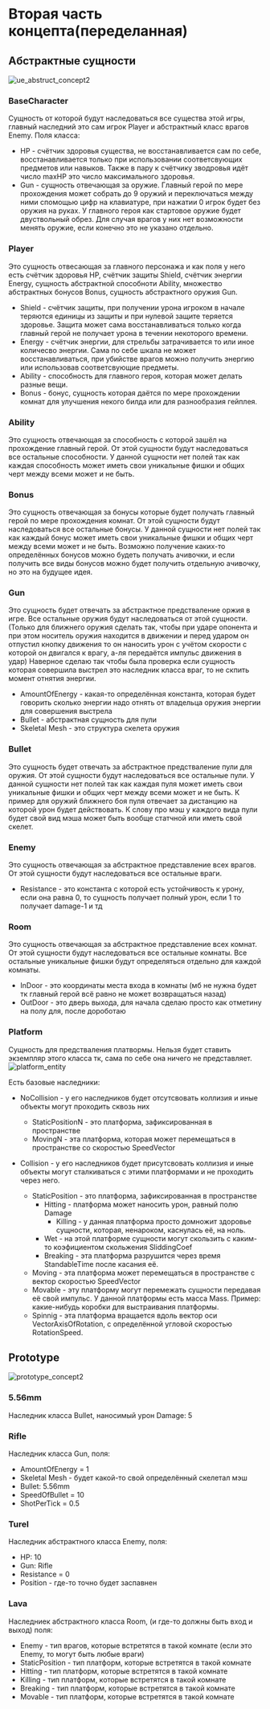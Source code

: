 # Вторая часть концепта(переделанная)

## Абстрактные сущности
![ue_abstruct_concept2](./docs/abstruct_entities2.png)

### BaseCharacter

Сущность от которой будут наследоваться все существа этой игры, главный наследний это сам игрок Player и абстрактный класс врагов Enemy. Поля класса:

- HP - счётчик здоровья существа, не восстанавливается сам по себе, восстанавливается только при использовании соответсвующих предметов или навыков. Также в пару к счётчику зводровья идёт число maxHP это число максимального здоровья.
- Gun - сущность отвечающая за оружие. Главный герой по мере прохождения может собрать до 9 оружий и переключаться между ними спомощью цифр на клавиатуре, при нажатии 0 игрок будет без оружия на руках. У главного героя как стартовое оружие будет двуствольный обрез. Для случая врагов у них нет возможности менять оружие, если конечно это не указано отдельно. 

### Player

Это сущность отвесающая за главного персонажа и как поля у него есть счётчик здоровья HP, счётчик защиты Shield, счётчик энергии Energy, сущность абстрактной способноти Ability, множество абстрактных бонусов Bonus, сущность абстрактного оружия Gun.

- Shield - счётчик защиты, при получении урона игроком в начале теряются единицы из защиты и при нулевой защите теряется здоровье. Защита может сама восстанавливаться только когда главный герой не получает урона в течении некоторого времени.
- Energy - счётчик энергии, для стрельбы затрачивается то или иное количесво энергии. Сама по себе шкала не может восстанавливаться, при убийстве врагов можно получить энергию или использовав соответсвующие предметы.
- Ability - способность для главного героя, которая может делать разные вещи.
- Bonus - бонус, сущность которая даётся по мере прохождении комнат для улучшения некого билда или для разнообразия гейплея.

### Ability

Это сущность отвечающая за способность с которой зашёл на прохождение главный герой. От этой сущности будут наследоваться все остальные способности. У данной сущности нет полей так как каждая способность может иметь свои уникальные фишки и общих черт между всеми может и не быть. 

### Bonus

Это сущность отвечающая за бонусы которые будет получать главный герой по мере прохождения комнат. От этой сущности будут наследоваться все остальные бонусы. У данной сущности нет полей так как каждый бонус может иметь свои уникальные фишки и общих черт между всеми может и не быть. Возможно получение каких-то определённых бонусов можно будеть получать ачивочки, и если получить все виды бонусов можно будет получить отдельную ачивочку, но это на будущее идея.

### Gun

Это сущность будет отвечать за абстрактное предстваление оржия в игре. Все остальные оружия будут наследоваться от этой сущности. (Только для ближнего оружия сделать так, чтобы при ударе опонента и при этом носитель оружия находится в движении и перед ударом он отпустил кнопку движения то он наносить урон с учётом скорости с которой он двигался к врагу, а-ля передаётся импульс движения в удар) Наверное сделаю так чтобы была проверка если сущность которая совершила выстрел это наследник класса враг, то не скпить момент отнятия энергии.

- AmountOfEnergy - какая-то определённая константа, которая будет говорить сколько энергии надо отнять от владельца оружия энергии для совершения выстрела
- Bullet - абстрактная сущность для пули
- Skeletal Mesh - это структура скелета оружия 

### Bullet

Это сущность будет отвечать за абстрактное предстваление пули для оружия. От этой сущности будут наследоваться все остальные пули. У данной сущности нет полей так как каждая пуля может иметь свои уникальные фишки и общих черт между всеми может и не быть. К пример для оружий ближнего боя пуля отвечает за дистанцию на которой урон будет действовать. К слову про мэш у каждого вида пули будет свой вид мэша может быть вообще статчной или иметь свой скелет.

### Enemy 

Это сущность отвечающая за абстрактное представление всех врагов. От этой сущности будут наследоваться все остальные враги.

- Resistance - это константа с которой есть устойчивость к урону, если она равна 0, то сущность получает полный урон, если 1 то получает damage-1 и тд

### Room

Это сущность отвечающая за абстрактное представление всех комнат. От этой сущности будут наследоваться все остальные комнаты. Все остальные уникальные фишки будут определяться отдельно для каждой комнаты.

- InDoor - это координаты места входа в комнаты (мб не нужна будет тк главный герой всё равно не может возвращаться назад)
- OutDoor - это дверь выхода, для начала сделаю просто как отметину на полу для, после дороботаю

### Platform

Сущность для предстваления платвормы. Нельзя будет ставить экземпляр этого класса тк, сама по себе она ничего не представляет. 
![platform_entity](./docs/platform_entity.png)

Есть базовые наследники:
- NoCollision - у его наследников будет отсутсвовать коллизия и иные объекты могут проходить сквозь них
  - StaticPositionN - это платформа, зафиксированная в пространстве
  - MovingN - эта платформа, которая может перемещаться в пространстве со скоростью SpeedVector

- Collision - у его наследников будет присутсвовать коллизия и иные объекты могут сталкиваться с этими платформами и не проходить через него.
  - StaticPosition - это платформа, зафиксированная в пространстве 
    - Hitting - платформа может наносить урон, равный полю Damage
      - Killing - у данная платформа просто домножит здоровье сущности, которая, ненароком, каснулась её, на ноль.
    - Wet - на этой платформе сущности могут скользить с каким-то коэфициентом скольжения SliddingCoef
    - Breaking - эта платформа разрушится через время StandableTime после касания её.
  - Moving - эта платформа может перемещаться в пространстве с вектор скоростью SpeedVector
  - Movable - эту платформу могут перемежать сущности передавая её свой импульс. У данной платформы есть масса Mass. Пример: какие-нибудь коробки для выстраивания платформы.
  - Spinnig - эта платформа вращается вдоль вектор оси VectorAxisOfRotation, с определённой угловой скоростью RotationSpeed.

## Prototype
![prototype_concept2](./docs/prototype_concept2.png) 

### 5.56mm 
Наследник класса Bullet, наносимый урон Damage: 5

### Rifle
Наследник класса Gun, поля:
- AmountOfEnergy = 1
- Skeletal Mesh - будет какой-то свой определённый скелетал мэш
- Bullet: 5.56mm
- SpeedOfBullet = 10
- ShotPerTick = 0.5

### Turel
Наследник абстрактного класса Enemy, поля:
- HP: 10
- Gun: Rifle
- Resistance = 0
- Position - где-то точно будет заспавнен

### Lava
Наследниек абстрактного класса Room, (и где-то должны быть вход и выход) поля:
- Enemy - тип врагов, которые встретятся в такой комнате (если это Enemy, то могут быть любые враги)
- StaticPosition - тип платформ, которые встретятся в такой комнате
- Hitting - тип платформ, которые встретятся в такой комнате
- Killing - тип платформ, которые встретятся в такой комнате
- Breaking - тип платформ, которые встретятся в такой комнате
- Movable - тип платформ, которые встретятся в такой комнате
